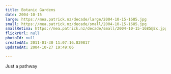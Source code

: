 ```yaml
---
title: Botanic Gardens
date: 2004-10-15
large: https://mea.patrick.nz/decade/large/2004-10-15-1685.jpg
small: https://mea.patrick.nz/decade/small/2004-10-15-1685.jpg
smallRetina: https://mea.patrick.nz/decade/small/2004-10-15-1685@2x.jpg
flickrUrl: null
photoId: null
createdAt: 2011-01-30 11:07:16.839817
updatedAt: 2004-10-27 19:49:06

---
```

Just a pathway
